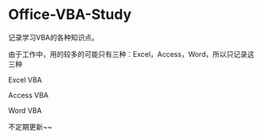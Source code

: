 # Office-VBA-Study
记录学习VBA的各种知识点。

由于工作中，用的较多的可能只有三种：Excel，Access，Word，所以只记录这三种

Excel VBA

Access VBA

Word VBA

不定期更新~~
